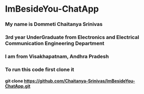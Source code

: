 # ImBesideYou-ChatApp

### My name is Dommeti Chaitanya Srinivas
### 3rd year UnderGraduate from Electronics and Electrical Communication Engineering Department
### I am from Visakhapatnam, Andhra Pradesh

### To run this code first clone it

#### git clone https://github.com/Chaitanya-Srinivas/ImBesideYou-ChatApp.git
